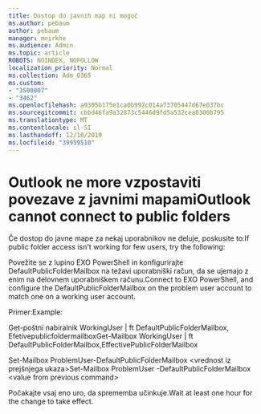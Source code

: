 ```yaml
---
title: Dostop do javnih map ni mogoč
ms.author: pebaum
author: pebaum
manager: mnirkhe
ms.audience: Admin
ms.topic: article
ROBOTS: NOINDEX, NOFOLLOW
localization_priority: Normal
ms.collection: Adm_O365
ms.custom:
- "3500007"
- "3462"
ms.openlocfilehash: a9305b175e1ca0b992c014a73705447d67e037bc
ms.sourcegitcommit: cbbd46fa9a32873c5446d9fd5a532cea0300b795
ms.translationtype: MT
ms.contentlocale: sl-SI
ms.lasthandoff: 12/10/2019
ms.locfileid: "39959510"
---
```

# <a name="outlook-cannot-connect-to-public-folders"></a><span data-ttu-id="98326-102">Outlook ne more vzpostaviti povezave z javnimi mapami</span><span class="sxs-lookup"><span data-stu-id="98326-102">Outlook cannot connect to public folders</span></span>

<span data-ttu-id="98326-103">Če dostop do javne mape za nekaj uporabnikov ne deluje, poskusite to:</span><span class="sxs-lookup"><span data-stu-id="98326-103">If public folder access isn't working for few users, try the following:</span></span>

<span data-ttu-id="98326-104">Povežite se z lupino EXO PowerShell in konfigurirajte DefaultPublicFolderMailbox na težavi uporabniški račun, da se ujemajo z enim na delovnem uporabniškem računu.</span><span class="sxs-lookup"><span data-stu-id="98326-104">Connect to EXO PowerShell, and configure the DefaultPublicFolderMailbox on the problem user account to match one on a working user account.</span></span>

<span data-ttu-id="98326-105">Primer:</span><span class="sxs-lookup"><span data-stu-id="98326-105">Example:</span></span>

<span data-ttu-id="98326-106">Get-poštni nabiralnik WorkingUser | ft DefaultPublicFolderMailbox, Efetivepublicfoldermailbox</span><span class="sxs-lookup"><span data-stu-id="98326-106">Get-Mailbox WorkingUser | ft DefaultPublicFolderMailbox,EffectivePublicFolderMailbox</span></span>

<span data-ttu-id="98326-107">Set-Mailbox ProblemUser-DefaultPublicFolderMailbox \<vrednost iz prejšnjega ukaza></span><span class="sxs-lookup"><span data-stu-id="98326-107">Set-Mailbox ProblemUser -DefaultPublicFolderMailbox \<value from previous command></span></span>

<span data-ttu-id="98326-108">Počakajte vsaj eno uro, da sprememba učinkuje.</span><span class="sxs-lookup"><span data-stu-id="98326-108">Wait at least one hour for the change to take effect.</span></span>
